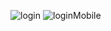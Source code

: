 ![login](https://github.com/Paulo-ods/projeto-login/assets/143763107/92083f9b-6c9d-47ce-a49d-0838e6722e5f)
![loginMobile](https://github.com/Paulo-ods/projeto-login/assets/143763107/5ab492da-b821-4e65-b17e-2ab9d1df9d41)
